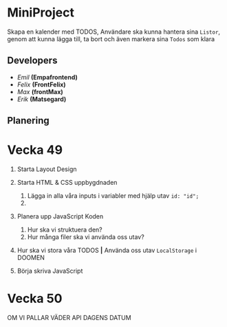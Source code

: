 # MiniProject
Skapa en kalender med TODOS,
Användare ska kunna hantera sina `Listor`, genom att kunna lägga till, ta bort och även markera sina `Todos` som klara


## Developers

* *Emil* **(Empafrontend)**
* *Felix* **(FrontFelix)**
* *Max* **(frontMax)**
* *Erik* **(Matsegard)**
 




## Planering

# Vecka 49

1. Starta Layout Design
1. Starta HTML & CSS uppbygdnaden
    1. Lägga in alla våra inputs i variabler med hjälp utav `id: "id";`
    1. 

1. Planera upp JavaScript Koden
    1. Hur ska vi struktuera den?
    1. Hur många filer ska vi använda oss utav?

1. Hur ska vi stora våra TODOS **|** Använda oss utav `LocalStorage` i DOOMEN
1. Börja skriva JavaScript

# Vecka 50




OM VI PALLAR
VÄDER API DAGENS DATUM
